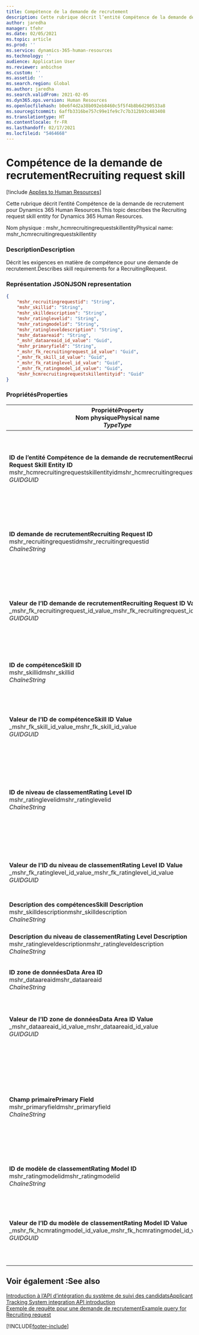 ```yaml
---
title: Compétence de la demande de recrutement
description: Cette rubrique décrit l’entité Compétence de la demande de recrutement pour Dynamics 365 Human Resources.
author: jaredha
manager: tfehr
ms.date: 02/05/2021
ms.topic: article
ms.prod: ''
ms.service: dynamics-365-human-resources
ms.technology: ''
audience: Application User
ms.reviewer: anbichse
ms.custom: ''
ms.assetid: ''
ms.search.region: Global
ms.author: jaredha
ms.search.validFrom: 2021-02-05
ms.dyn365.ops.version: Human Resources
ms.openlocfilehash: b0e6f4d2a38b092eb8460c5f5f4b8b6d290533a8
ms.sourcegitcommit: 6affb3316be757c99e1fe9c7c7b312b93c483408
ms.translationtype: HT
ms.contentlocale: fr-FR
ms.lasthandoff: 02/17/2021
ms.locfileid: "5464668"
---
```

# <a name="recruiting-request-skill"></a><span data-ttu-id="fbdb0-103">Compétence de la demande de recrutement</span><span class="sxs-lookup"><span data-stu-id="fbdb0-103">Recruiting request skill</span></span>

[!include [Applies to Human Resources](../includes/applies-to-hr.md)]

<span data-ttu-id="fbdb0-104">Cette rubrique décrit l’entité Compétence de la demande de recrutement pour Dynamics 365 Human Resources.</span><span class="sxs-lookup"><span data-stu-id="fbdb0-104">This topic describes the Recruiting request skill entity for Dynamics 365 Human Resources.</span></span>

<span data-ttu-id="fbdb0-105">Nom physique : mshr_hcmrecruitingrequestskillentity</span><span class="sxs-lookup"><span data-stu-id="fbdb0-105">Physical name: mshr_hcmrecruitingrequestskillentity</span></span>

### <a name="description"></a><span data-ttu-id="fbdb0-106">Description</span><span class="sxs-lookup"><span data-stu-id="fbdb0-106">Description</span></span>

<span data-ttu-id="fbdb0-107">Décrit les exigences en matière de compétence pour une demande de recrutement.</span><span class="sxs-lookup"><span data-stu-id="fbdb0-107">Describes skill requirements for a RecruitingRequest.</span></span>

### <a name="json-representation"></a><span data-ttu-id="fbdb0-108">Représentation JSON</span><span class="sxs-lookup"><span data-stu-id="fbdb0-108">JSON representation</span></span>

```json
{
    "mshr_recruitingrequestid": "String",
    "mshr_skillid": "String",
    "mshr_skilldescription": "String",
    "mshr_ratinglevelid": "String",
    "mshr_ratingmodelid": "String",
    "mshr_ratingleveldescription": "String",
    "mshr_dataareaid": "String",
    "_mshr_dataareaid_id_value": "Guid",
    "mshr_primaryfield": "String",
    "_mshr_fk_recruitingrequest_id_value": "Guid",
    "_mshr_fk_skill_id_value": "Guid",
    "_mshr_fk_ratinglevel_id_value": "Guid",
    "_mshr_fk_ratingmodel_id_value": "Guid",
    "mshr_hcmrecruitingrequestskillentityid": "Guid"
}
```

### <a name="properties"></a><span data-ttu-id="fbdb0-109">Propriétés</span><span class="sxs-lookup"><span data-stu-id="fbdb0-109">Properties</span></span>

| <span data-ttu-id="fbdb0-110">Propriété</span><span class="sxs-lookup"><span data-stu-id="fbdb0-110">Property</span></span><br><span data-ttu-id="fbdb0-111">**Nom physique**</span><span class="sxs-lookup"><span data-stu-id="fbdb0-111">**Physical name**</span></span><br><span data-ttu-id="fbdb0-112">**_Type_**</span><span class="sxs-lookup"><span data-stu-id="fbdb0-112">**_Type_**</span></span> | <span data-ttu-id="fbdb0-113">Cas d’emploi</span><span class="sxs-lookup"><span data-stu-id="fbdb0-113">Use</span></span> | <span data-ttu-id="fbdb0-114">Description</span><span class="sxs-lookup"><span data-stu-id="fbdb0-114">Description</span></span> |
| --- | --- | --- |
| <span data-ttu-id="fbdb0-115">**ID de l’entité Compétence de la demande de recrutement**</span><span class="sxs-lookup"><span data-stu-id="fbdb0-115">**Recruiting Request Skill Entity ID**</span></span><br><span data-ttu-id="fbdb0-116">mshr_hcmrecruitingrequestskillentityid</span><span class="sxs-lookup"><span data-stu-id="fbdb0-116">mshr_hcmrecruitingrequestskillentityid</span></span><br><span data-ttu-id="fbdb0-117">*GUID*</span><span class="sxs-lookup"><span data-stu-id="fbdb0-117">*GUID*</span></span> | <span data-ttu-id="fbdb0-118">Lecture seule</span><span class="sxs-lookup"><span data-stu-id="fbdb0-118">Read-only</span></span><br><span data-ttu-id="fbdb0-119">Requis</span><span class="sxs-lookup"><span data-stu-id="fbdb0-119">Required</span></span> | <span data-ttu-id="fbdb0-120">Identificateur unique généré par le système pour le dossier **Compétence de la demande de recrutement**.</span><span class="sxs-lookup"><span data-stu-id="fbdb0-120">System-generated unique identifier for the **Recruiting Request Skill** record.</span></span> |
| <span data-ttu-id="fbdb0-121">**ID demande de recrutement**</span><span class="sxs-lookup"><span data-stu-id="fbdb0-121">**Recruiting Request ID**</span></span><br><span data-ttu-id="fbdb0-122">mshr_recruitingrequestid</span><span class="sxs-lookup"><span data-stu-id="fbdb0-122">mshr_recruitingrequestid</span></span><br><span data-ttu-id="fbdb0-123">*Chaîne*</span><span class="sxs-lookup"><span data-stu-id="fbdb0-123">*String*</span></span> | <span data-ttu-id="fbdb0-124">Écriture unique</span><span class="sxs-lookup"><span data-stu-id="fbdb0-124">Write-once</span></span><br><span data-ttu-id="fbdb0-125">Requis</span><span class="sxs-lookup"><span data-stu-id="fbdb0-125">Required</span></span> | <span data-ttu-id="fbdb0-126">Identificateur unique lisible par l’utilisateur de la demande de recrutement associée.</span><span class="sxs-lookup"><span data-stu-id="fbdb0-126">The user-readable unique identifier of the associated recruiting request.</span></span> |
| <span data-ttu-id="fbdb0-127">**Valeur de l’ID demande de recrutement**</span><span class="sxs-lookup"><span data-stu-id="fbdb0-127">**Recruiting Request ID Value**</span></span><br><span data-ttu-id="fbdb0-128">_mshr_fk_recruitingrequest_id_value</span><span class="sxs-lookup"><span data-stu-id="fbdb0-128">_mshr_fk_recruitingrequest_id_value</span></span><br><span data-ttu-id="fbdb0-129">*GUID*</span><span class="sxs-lookup"><span data-stu-id="fbdb0-129">*GUID*</span></span> | <span data-ttu-id="fbdb0-130">Lecture seule</span><span class="sxs-lookup"><span data-stu-id="fbdb0-130">Read-only</span></span><br><span data-ttu-id="fbdb0-131">Requis</span><span class="sxs-lookup"><span data-stu-id="fbdb0-131">Required</span></span><br> <span data-ttu-id="fbdb0-132">Clé étrangère : mshr_hcmrecruitingrequestentityid de l’entité mshr_hcmrecruitingrequestentity</span><span class="sxs-lookup"><span data-stu-id="fbdb0-132">Foreign key: mshr_hcmrecruitingrequestentityid of mshr_hcmrecruitingrequestentity entity</span></span> | <span data-ttu-id="fbdb0-133">Identificateur unique généré par le système de la demande de recrutement associée.</span><span class="sxs-lookup"><span data-stu-id="fbdb0-133">System-generated unique identifier of the associated recruiting request.</span></span> |
| <span data-ttu-id="fbdb0-134">**ID de compétence**</span><span class="sxs-lookup"><span data-stu-id="fbdb0-134">**Skill ID**</span></span><br><span data-ttu-id="fbdb0-135">mshr_skillid</span><span class="sxs-lookup"><span data-stu-id="fbdb0-135">mshr_skillid</span></span><br><span data-ttu-id="fbdb0-136">*Chaîne*</span><span class="sxs-lookup"><span data-stu-id="fbdb0-136">*String*</span></span><br> | <span data-ttu-id="fbdb0-137">Écriture unique</span><span class="sxs-lookup"><span data-stu-id="fbdb0-137">Write-once</span></span><br><span data-ttu-id="fbdb0-138">Requis</span><span class="sxs-lookup"><span data-stu-id="fbdb0-138">Required</span></span> | <span data-ttu-id="fbdb0-139">Identificateur unique lisible par l’utilisateur de la compétence requise.</span><span class="sxs-lookup"><span data-stu-id="fbdb0-139">The user-readable unique identifier of the required skill.</span></span> |
| <span data-ttu-id="fbdb0-140">**Valeur de l’ID de compétence**</span><span class="sxs-lookup"><span data-stu-id="fbdb0-140">**Skill ID Value**</span></span><br><span data-ttu-id="fbdb0-141">_mshr_fk_skill_id_value</span><span class="sxs-lookup"><span data-stu-id="fbdb0-141">_mshr_fk_skill_id_value</span></span><br><span data-ttu-id="fbdb0-142">*GUID*</span><span class="sxs-lookup"><span data-stu-id="fbdb0-142">*GUID*</span></span> | <span data-ttu-id="fbdb0-143">Lecture seule</span><span class="sxs-lookup"><span data-stu-id="fbdb0-143">Read-only</span></span><br><span data-ttu-id="fbdb0-144">Requis</span><span class="sxs-lookup"><span data-stu-id="fbdb0-144">Required</span></span><br><span data-ttu-id="fbdb0-145">Clé étrangère : mshr_hcmskillentityid de l’entité mshr_hcmskillentity</span><span class="sxs-lookup"><span data-stu-id="fbdb0-145">Foreign key: mshr_hcmskillentityid of mshr_hcmskillentity entity</span></span> | <span data-ttu-id="fbdb0-146">Identifiant unique généré par le système de la compétence requise.</span><span class="sxs-lookup"><span data-stu-id="fbdb0-146">System-generated unique identifier of the required skill.</span></span> |
| <span data-ttu-id="fbdb0-147">**ID de niveau de classement**</span><span class="sxs-lookup"><span data-stu-id="fbdb0-147">**Rating Level ID**</span></span><br><span data-ttu-id="fbdb0-148">mshr_ratinglevelid</span><span class="sxs-lookup"><span data-stu-id="fbdb0-148">mshr_ratinglevelid</span></span><br><span data-ttu-id="fbdb0-149">*Chaîne*</span><span class="sxs-lookup"><span data-stu-id="fbdb0-149">*String*</span></span> | <span data-ttu-id="fbdb0-150">Écriture unique</span><span class="sxs-lookup"><span data-stu-id="fbdb0-150">Write-once</span></span><br><span data-ttu-id="fbdb0-151">Facultatif</span><span class="sxs-lookup"><span data-stu-id="fbdb0-151">Optional</span></span> | <span data-ttu-id="fbdb0-152">Valeur du niveau de compétence requis sélectionné pour l’emploi, en fonction du modèle de notation attribué à la compétence.</span><span class="sxs-lookup"><span data-stu-id="fbdb0-152">The required skill level value selected for the job, based on the rating model assigned to the skill.</span></span> |
| <span data-ttu-id="fbdb0-153">**Valeur de l’ID du niveau de classement**</span><span class="sxs-lookup"><span data-stu-id="fbdb0-153">**Rating Level ID Value**</span></span><br><span data-ttu-id="fbdb0-154">_mshr_fk_ratinglevel_id_value</span><span class="sxs-lookup"><span data-stu-id="fbdb0-154">_mshr_fk_ratinglevel_id_value</span></span><br><span data-ttu-id="fbdb0-155">*GUID*</span><span class="sxs-lookup"><span data-stu-id="fbdb0-155">*GUID*</span></span> | <span data-ttu-id="fbdb0-156">Lecture seule</span><span class="sxs-lookup"><span data-stu-id="fbdb0-156">Read-only</span></span><br><span data-ttu-id="fbdb0-157">Facultatif</span><span class="sxs-lookup"><span data-stu-id="fbdb0-157">Optional</span></span><br><span data-ttu-id="fbdb0-158">Clé étrangère : mshr_hcmratinglevelentityid de l’entité mshr_hcmratinglevelentity</span><span class="sxs-lookup"><span data-stu-id="fbdb0-158">Foreign key: mshr_hcmratinglevelentityid of mshr_hcmratinglevelentity entity</span></span> | <span data-ttu-id="fbdb0-159">Identificateur unique généré par le système pour le niveau.</span><span class="sxs-lookup"><span data-stu-id="fbdb0-159">System-generated unique identifier for the level.</span></span> |
| <span data-ttu-id="fbdb0-160">**Description des compétences**</span><span class="sxs-lookup"><span data-stu-id="fbdb0-160">**Skill Description**</span></span><br><span data-ttu-id="fbdb0-161">mshr_skilldescription</span><span class="sxs-lookup"><span data-stu-id="fbdb0-161">mshr_skilldescription</span></span><br><span data-ttu-id="fbdb0-162">*Chaîne*</span><span class="sxs-lookup"><span data-stu-id="fbdb0-162">*String*</span></span> | <span data-ttu-id="fbdb0-163">Lecture seule</span><span class="sxs-lookup"><span data-stu-id="fbdb0-163">Read-only</span></span><br><span data-ttu-id="fbdb0-164">Requis</span><span class="sxs-lookup"><span data-stu-id="fbdb0-164">Required</span></span> | <span data-ttu-id="fbdb0-165">Description des compétences.</span><span class="sxs-lookup"><span data-stu-id="fbdb0-165">The skill description.</span></span> |
| <span data-ttu-id="fbdb0-166">**Description du niveau de classement**</span><span class="sxs-lookup"><span data-stu-id="fbdb0-166">**Rating Level Description**</span></span><br><span data-ttu-id="fbdb0-167">mshr_ratingleveldescription</span><span class="sxs-lookup"><span data-stu-id="fbdb0-167">mshr_ratingleveldescription</span></span><br><span data-ttu-id="fbdb0-168">*Chaîne*</span><span class="sxs-lookup"><span data-stu-id="fbdb0-168">*String*</span></span> | <span data-ttu-id="fbdb0-169">Lecture seule</span><span class="sxs-lookup"><span data-stu-id="fbdb0-169">Read-only</span></span><br><span data-ttu-id="fbdb0-170">Facultatif</span><span class="sxs-lookup"><span data-stu-id="fbdb0-170">Optional</span></span> | <span data-ttu-id="fbdb0-171">Description du niveau de compétence sélectionné.</span><span class="sxs-lookup"><span data-stu-id="fbdb0-171">The description of the selected skill level.</span></span> |
| <span data-ttu-id="fbdb0-172">**ID zone de données**</span><span class="sxs-lookup"><span data-stu-id="fbdb0-172">**Data Area ID**</span></span><br><span data-ttu-id="fbdb0-173">mshr_dataareaid</span><span class="sxs-lookup"><span data-stu-id="fbdb0-173">mshr_dataareaid</span></span><br><span data-ttu-id="fbdb0-174">*Chaîne*</span><span class="sxs-lookup"><span data-stu-id="fbdb0-174">*String*</span></span> | <span data-ttu-id="fbdb0-175">Lecture/écriture</span><span class="sxs-lookup"><span data-stu-id="fbdb0-175">Read/write</span></span><br><span data-ttu-id="fbdb0-176">Facultatif</span><span class="sxs-lookup"><span data-stu-id="fbdb0-176">Optional</span></span> | <span data-ttu-id="fbdb0-177">Spécifie l’entité juridique (société).</span><span class="sxs-lookup"><span data-stu-id="fbdb0-177">Specifies the legal entity (company).</span></span> |
| <span data-ttu-id="fbdb0-178">**Valeur de l’ID zone de données**</span><span class="sxs-lookup"><span data-stu-id="fbdb0-178">**Data Area ID Value**</span></span><br><span data-ttu-id="fbdb0-179">_mshr_dataareaid_id_value</span><span class="sxs-lookup"><span data-stu-id="fbdb0-179">_mshr_dataareaid_id_value</span></span><br><span data-ttu-id="fbdb0-180">*GUID*</span><span class="sxs-lookup"><span data-stu-id="fbdb0-180">*GUID*</span></span> | <span data-ttu-id="fbdb0-181">Lecture seule</span><span class="sxs-lookup"><span data-stu-id="fbdb0-181">Read-only</span></span><br><span data-ttu-id="fbdb0-182">Facultatif</span><span class="sxs-lookup"><span data-stu-id="fbdb0-182">Optional</span></span><br><span data-ttu-id="fbdb0-183">Clé étrangère : cdm_companyid de l’entité cdm_company entity</span><span class="sxs-lookup"><span data-stu-id="fbdb0-183">Foreign key: cdm_companyid of cdm_company entity</span></span> | <span data-ttu-id="fbdb0-184">Valeur GUID générée par le système identifiant l’entité juridique (société).</span><span class="sxs-lookup"><span data-stu-id="fbdb0-184">System-generated GUID value identifying the legal entity (company).</span></span> |
| <span data-ttu-id="fbdb0-185">**Champ primaire**</span><span class="sxs-lookup"><span data-stu-id="fbdb0-185">**Primary Field**</span></span><br><span data-ttu-id="fbdb0-186">mshr_primaryfield</span><span class="sxs-lookup"><span data-stu-id="fbdb0-186">mshr_primaryfield</span></span><br><span data-ttu-id="fbdb0-187">*Chaîne*</span><span class="sxs-lookup"><span data-stu-id="fbdb0-187">*String*</span></span> | <span data-ttu-id="fbdb0-188">Lecture seule</span><span class="sxs-lookup"><span data-stu-id="fbdb0-188">Read-only</span></span><br><span data-ttu-id="fbdb0-189">Requis</span><span class="sxs-lookup"><span data-stu-id="fbdb0-189">Required</span></span> | <span data-ttu-id="fbdb0-190">Concaténation de la valeur de la demande de recrutement et de l’ID de compétence comme une autre méthode pour identifier le dossier de manière unique.</span><span class="sxs-lookup"><span data-stu-id="fbdb0-190">Concatenation of Recruiting Request value and Skill ID as another method to uniquely identify the record.</span></span> |
| <span data-ttu-id="fbdb0-191">**ID de modèle de classement**</span><span class="sxs-lookup"><span data-stu-id="fbdb0-191">**Rating Model ID**</span></span><br><span data-ttu-id="fbdb0-192">mshr_ratingmodelid</span><span class="sxs-lookup"><span data-stu-id="fbdb0-192">mshr_ratingmodelid</span></span><br><span data-ttu-id="fbdb0-193">*Chaîne*</span><span class="sxs-lookup"><span data-stu-id="fbdb0-193">*String*</span></span> | <span data-ttu-id="fbdb0-194">Lecture/écriture</span><span class="sxs-lookup"><span data-stu-id="fbdb0-194">Read-write</span></span><br><span data-ttu-id="fbdb0-195">Requis</span><span class="sxs-lookup"><span data-stu-id="fbdb0-195">Required</span></span> | <span data-ttu-id="fbdb0-196">Modèle de classement utilisé pour évaluer la compétence.</span><span class="sxs-lookup"><span data-stu-id="fbdb0-196">The rating model used to rate the skill.</span></span> |
| <span data-ttu-id="fbdb0-197">**Valeur de l’ID du modèle de classement**</span><span class="sxs-lookup"><span data-stu-id="fbdb0-197">**Rating Model ID Value**</span></span><br><span data-ttu-id="fbdb0-198">_mshr_fk_hcmratingmodel_id_value</span><span class="sxs-lookup"><span data-stu-id="fbdb0-198">_mshr_fk_hcmratingmodel_id_value</span></span><br><span data-ttu-id="fbdb0-199">*GUID*</span><span class="sxs-lookup"><span data-stu-id="fbdb0-199">*GUID*</span></span> | <span data-ttu-id="fbdb0-200">Lecture seule</span><span class="sxs-lookup"><span data-stu-id="fbdb0-200">Read-only</span></span><br><span data-ttu-id="fbdb0-201">Requis</span><span class="sxs-lookup"><span data-stu-id="fbdb0-201">Required</span></span><br><span data-ttu-id="fbdb0-202">Clé étrangère : mshr_hcmratingmodelentityid de l’entité mshr_hcmratingmodelentity</span><span class="sxs-lookup"><span data-stu-id="fbdb0-202">Foreign key: mshr_hcmratingmodelentityid of mshr_hcmratingmodelentity entity</span></span> | <span data-ttu-id="fbdb0-203">Identifiant unique généré par le système du modèle d’évaluation utilisé pour évaluer la compétence.</span><span class="sxs-lookup"><span data-stu-id="fbdb0-203">System-generated unique identifier of the rating model used to rate the skill.</span></span> |

## <a name="see-also"></a><span data-ttu-id="fbdb0-204">Voir également :</span><span class="sxs-lookup"><span data-stu-id="fbdb0-204">See also</span></span>

[<span data-ttu-id="fbdb0-205">Introduction à l’API d’intégration du système de suivi des candidats</span><span class="sxs-lookup"><span data-stu-id="fbdb0-205">Applicant Tracking System integration API introduction</span></span>](hr-admin-integration-ats-api-introduction.md)<br>
[<span data-ttu-id="fbdb0-206">Exemple de requête pour une demande de recrutement</span><span class="sxs-lookup"><span data-stu-id="fbdb0-206">Example query for Recruiting request</span></span>](hr-admin-integration-ats-api-recruiting-request-example-query.md)


[!INCLUDE[footer-include](../includes/footer-banner.md)]